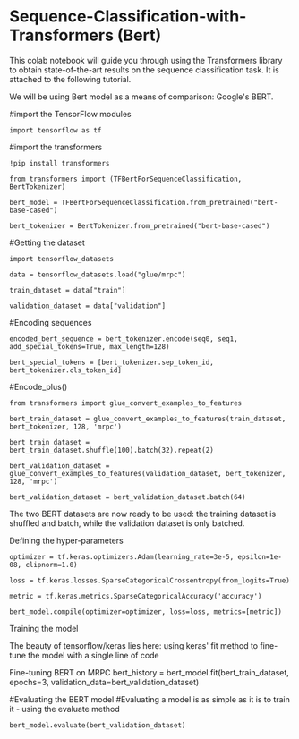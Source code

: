 # Sequence-Classification-with-Transformers (Bert)

This colab notebook will guide you through using the Transformers library to obtain state-of-the-art results on the sequence classification task. It is attached to the following tutorial.

We will be using Bert model as a means of comparison: Google's BERT.

#import the TensorFlow modules
               
    import tensorflow as tf

#import the transformers

    !pip install transformers

    from transformers import (TFBertForSequenceClassification, BertTokenizer)

    bert_model = TFBertForSequenceClassification.from_pretrained("bert-base-cased")

    bert_tokenizer = BertTokenizer.from_pretrained("bert-base-cased")

#Getting the dataset

    import tensorflow_datasets

    data = tensorflow_datasets.load("glue/mrpc")

    train_dataset = data["train"]

    validation_dataset = data["validation"]

#Encoding sequences

    encoded_bert_sequence = bert_tokenizer.encode(seq0, seq1, add_special_tokens=True, max_length=128)

    bert_special_tokens = [bert_tokenizer.sep_token_id, bert_tokenizer.cls_token_id]

#Encode_plus()

    from transformers import glue_convert_examples_to_features

    bert_train_dataset = glue_convert_examples_to_features(train_dataset, bert_tokenizer, 128, 'mrpc')
    
    bert_train_dataset = bert_train_dataset.shuffle(100).batch(32).repeat(2)

    bert_validation_dataset = glue_convert_examples_to_features(validation_dataset, bert_tokenizer, 128, 'mrpc')
    
    bert_validation_dataset = bert_validation_dataset.batch(64)

The two BERT datasets are now ready to be used: the training dataset is shuffled and batch, while the validation dataset is only batched.

Defining the hyper-parameters

    optimizer = tf.keras.optimizers.Adam(learning_rate=3e-5, epsilon=1e-08, clipnorm=1.0)

    loss = tf.keras.losses.SparseCategoricalCrossentropy(from_logits=True)

    metric = tf.keras.metrics.SparseCategoricalAccuracy('accuracy')

    bert_model.compile(optimizer=optimizer, loss=loss, metrics=[metric])

Training the model

The beauty of tensorflow/keras lies here: using keras' fit method to fine-tune the model with a single line of code

Fine-tuning BERT on MRPC
    bert_history = bert_model.fit(bert_train_dataset, epochs=3, validation_data=bert_validation_dataset)

#Evaluating the BERT model
#Evaluating a model is as simple as it is to train it - using the evaluate method

    bert_model.evaluate(bert_validation_dataset)











